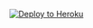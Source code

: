 [![Deploy to Heroku](https://www.herokucdn.com/deploy/button.png)](https://backlog-pwa.herokuapp.com/)
